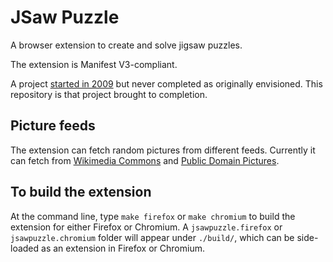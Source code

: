 # JSaw Puzzle

A browser extension to create and solve jigsaw puzzles.

The extension is Manifest V3-compliant.

A project [started in 2009](https://github.com/gorhill/jigsawpuzzle-rhill) but never completed as originally envisioned. This repository is that project brought to completion.

## Picture feeds

The extension can fetch random pictures from different feeds. Currently it can fetch from [Wikimedia Commons](https://commons.wikimedia.org/) and [Public Domain Pictures](https://www.publicdomainpictures.net/).


## To build the extension

At the command line, type `make firefox` or `make chromium` to build the extension for either Firefox or Chromium. A `jsawpuzzle.firefox` or `jsawpuzzle.chromium` folder will appear under `./build/`, which can be side-loaded as an extension in Firefox or Chromium.
